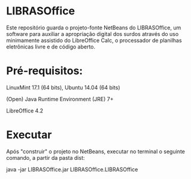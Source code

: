 # LIBRASOffice
Este repositório guarda o projeto-fonte NetBeans do LIBRASOffice, um software para auxiliar a apropriação digital dos surdos através do uso minimamente assistido do LibreOffice Calc, o processador de planilhas eletrônicas livre e de código aberto. 

# Pré-requisitos:

LinuxMint 17.1 (64 bits), Ubuntu 14.04 (64 bits)

(Open) Java Runtime Environment (JRE) 7+

LibreOffice 4.2

# Executar

Após "construir" o projeto no NetBeans, executar no terminal o seguinte comando, a partir da pasta dist:

java -jar LIBRASOffice.jar LIBRASOffice.LIBRASOffice
